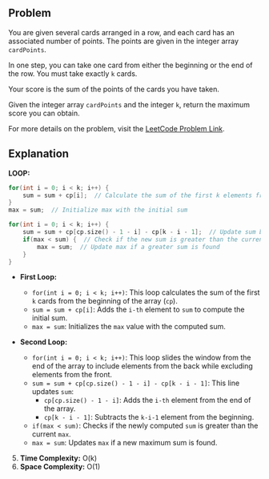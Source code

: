## Problem

You are given several cards arranged in a row, and each card has an associated number of points. The points are given in the integer array `cardPoints`.

In one step, you can take one card from either the beginning or the end of the row. You must take exactly `k` cards.

Your score is the sum of the points of the cards you have taken.

Given the integer array `cardPoints` and the integer `k`, return the maximum score you can obtain.

For more details on the problem, visit the [LeetCode Problem Link](https://leetcode.com/problems/maximum-points-you-can-obtain-from-cards/).

## Explanation

**LOOP:**

   ```cpp
   for(int i = 0; i < k; i++) {
       sum = sum + cp[i];  // Calculate the sum of the first k elements from the start
   }
   max = sum;  // Initialize max with the initial sum

   for(int i = 0; i < k; i++) {
       sum = sum + cp[cp.size() - 1 - i] - cp[k - i - 1];  // Update sum by adding element from the end and removing from the start
       if(max < sum) {  // Check if the new sum is greater than the current max
           max = sum;  // Update max if a greater sum is found
       }
   }
   ```
   - **First Loop:**
     - `for(int i = 0; i < k; i++)`: This loop calculates the sum of the first `k` cards from the beginning of the array (`cp`).
     - `sum = sum + cp[i]`: Adds the `i-th` element to `sum` to compute the initial sum.
     - `max = sum`: Initializes the `max` value with the computed sum.

   - **Second Loop:**
     - `for(int i = 0; i < k; i++)`: This loop slides the window from the end of the array to include elements from the back while excluding elements from the front.
     - `sum = sum + cp[cp.size() - 1 - i] - cp[k - i - 1]`: This line updates `sum`:
       - `cp[cp.size() - 1 - i]`: Adds the `i-th` element from the end of the array.
       - `cp[k - i - 1]`: Subtracts the `k-i-1` element from the beginning.
     - `if(max < sum)`: Checks if the newly computed `sum` is greater than the current `max`.
     - `max = sum`: Updates `max` if a new maximum sum is found.

5. **Time Complexity:** O(k)
6. **Space Complexity:** O(1) 
